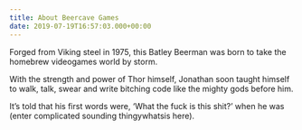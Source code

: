 ```yaml
---
title: About Beercave Games
date: 2019-07-19T16:57:03.000+00:00
---
```


 Forged from Viking steel in 1975, this Batley Beerman was born to take the homebrew videogames world by storm. 
 
 With the strength and power of Thor himself, Jonathan soon taught himself to walk, talk, swear and write bitching code like the mighty gods before him. 
 
 It’s told that his first words were, ‘What the fuck is this shit?’ when he was (enter complicated sounding thingywhatsis here). 
 